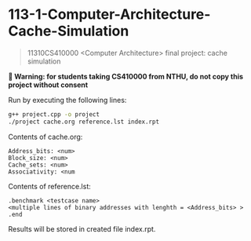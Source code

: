 # 113-1-Computer-Architecture-Cache-Simulation
> 11310CS410000 &lt;Computer Architecture> final project: cache simulation

**🚨 Warning: for students taking CS410000 from NTHU, do not copy this project without consent**

Run by executing the following lines:

```sh
g++ project.cpp -o project
./project cache.org reference.lst index.rpt
```

Contents of cache.org: 
```
Address_bits: <num>
Block_size: <num>
Cache_sets: <num>
Associativity: <num
```

Contents of reference.lst:
```
.benchmark <testcase name>
<multiple lines of binary addresses with lenghth = <Address_bits> >
.end
```

Results will be stored in created file index.rpt.
